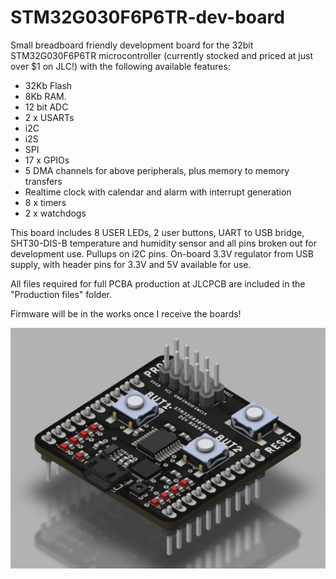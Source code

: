 # STM32G030F6P6TR-dev-board
Small breadboard friendly development board for the 32bit STM32G030F6P6TR microcontroller (currently stocked and priced at just over $1 on JLC!) with the following available features:

- 32Kb Flash
- 8Kb RAM.
- 12 bit ADC
- 2 x USARTs
- i2C
- i2S
- SPI
- 17 x GPIOs
- 5 DMA channels for above peripherals, plus memory to memory transfers
- Realtime clock with calendar and alarm with interrupt generation
- 8 x timers
- 2 x watchdogs

This board includes 8 USER LEDs, 2 user buttons, UART to USB bridge, SHT30-DIS-B temperature and humidity sensor and all pins broken out for development use. Pullups on i2C pins. On-board 3.3V regulator from USB supply, with header pins for 3.3V and 5V available for use.

All files required for full PCBA production at JLCPCB are included in the "Production files" folder.

Firmware will be in the works once I receive the boards!

![Render](./Images/render.png?raw=true)
